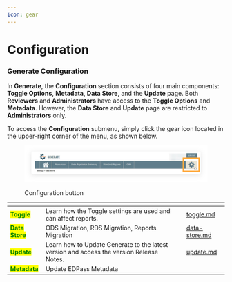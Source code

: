 ```yaml
---
icon: gear
---
```


# Configuration

### Generate Configuration <a href="#settings" id="settings"></a>

In **Generate**, the **Configuration** section consists of four main components: **Toggle Options**, **Metadata**, **Data Store**, and the **Update** page. Both **Reviewers** and **Administrators** have access to the **Toggle Options** and **Metadata**. However, the **Data Store** and **Update** page are restricted to **Administrators** only.

To access the **Configuration** submenu, simply click the gear icon located in the upper-right corner of the menu, as shown below.

<figure><img src="../../.gitbook/assets/image (97).png" alt=""><figcaption><p>Configuration button</p></figcaption></figure>

<table data-view="cards"><thead><tr><th></th><th></th><th></th><th data-hidden data-card-target data-type="content-ref"></th></tr></thead><tbody><tr><td><mark style="color:green;"><strong>Toggle</strong></mark> </td><td>Learn how the Toggle settings are used and can affect reports.</td><td></td><td><a href="toggle.md">toggle.md</a></td></tr><tr><td><mark style="color:green;"><strong>Data Store</strong></mark></td><td>ODS Migration, RDS Migration, Reports Migration</td><td></td><td><a href="data-store.md">data-store.md</a></td></tr><tr><td><mark style="color:green;"><strong>Update</strong></mark></td><td>Learn how to Update Generate to the latest version and access the version Release Notes.</td><td></td><td><a href="update.md">update.md</a></td></tr><tr><td><mark style="color:green;"><strong>Metadata</strong></mark></td><td>Update EDPass Metadata</td><td></td><td></td></tr></tbody></table>
